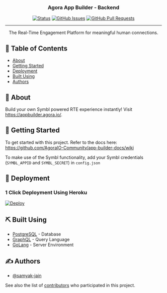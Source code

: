 <h3 align="center">Agora App Builder - Backend</h3>

<div align="center">

  [![Status](https://img.shields.io/badge/status-active-success.svg)]() 
  [![GitHub Issues](https://img.shields.io/github/issues/samyak-jain/AgoraBackend.svg)](https://github.com/samyak-jain/AgoraBackend/issues)
  [![GitHub Pull Requests](https://img.shields.io/github/issues-pr/samyak-jain/AgoraBackend.svg)](https://github.com/samyak-jain/AgoraBackend/pulls)

</div>

---

<p align="center"> The Real-Time Engagement Platform for meaningful human connections.
    <br> 
</p>

## 📝 Table of Contents
- [About](#about)
- [Getting Started](#getting_started)
- [Deployment](#deployment)
- [Built Using](#built_using)
- [Authors](#authors)

## 🧐 About <a name = "about"></a>
Build your own Symbl powered RTE experience instantly! Visit https://appbuilder.agora.io/.

## 🏁 Getting Started <a name = "getting_started"></a>
To get started with this project. Refer to the docs here: https://github.com/AgoraIO-Community/app-builder-docs/wiki

To make use of the Symbl functionality, add your Symbl credentials (`SYMBL_APPID` and `SYMBL_SECRET`) in `config.json`

## 🚀 Deployment <a name = "deployment"></a>

### 1 Click Deployment Using Heroku
[![Deploy](https://www.herokucdn.com/deploy/button.svg)](https://heroku.com/deploy?template=https://github.com/samyak-jain/AgoraBackend)

## ⛏️ Built Using <a name = "built_using"></a>
- [PostgreSQL](https://www.postgresql.org/) - Database
- [GraphQL](https://graphql.org/) - Query Language
- [GoLang](https://golang.org/) - Server Environment

## ✍️ Authors <a name = "authors"></a>
- [@samyak-jain](https://github.com/samyak-jain)

See also the list of [contributors](https://github.com/samyak-jain/AgoraBackend/contributors) who participated in this project.
